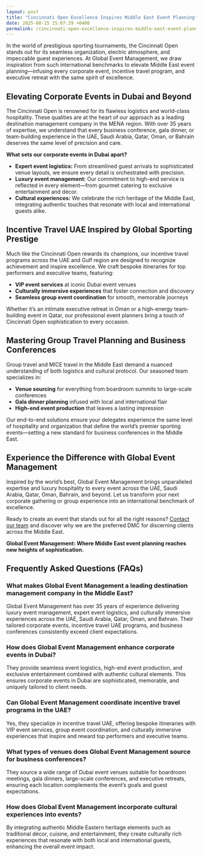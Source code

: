 ```yaml
---
layout: post
title: "Cincinnati Open Excellence Inspires Middle East Event Planning"
date: 2025-08-15 15:07:29 +0400
permalink: /cincinnati-open-excellence-inspires-middle-east-event-planning/
---
```

In the world of prestigious sporting tournaments, the Cincinnati Open stands out for its seamless organization, electric atmosphere, and impeccable guest experiences. At Global Event Management, we draw inspiration from such international benchmarks to elevate Middle East event planning—infusing every corporate event, incentive travel program, and executive retreat with the same spirit of excellence.

## Elevating Corporate Events in Dubai and Beyond

The Cincinnati Open is renowned for its flawless logistics and world-class hospitality. These qualities are at the heart of our approach as a leading destination management company in the MENA region. With over 35 years of expertise, we understand that every business conference, gala dinner, or team-building experience in the UAE, Saudi Arabia, Qatar, Oman, or Bahrain deserves the same level of precision and care.

**What sets our corporate events in Dubai apart?**
- **Expert event logistics:** From streamlined guest arrivals to sophisticated venue layouts, we ensure every detail is orchestrated with precision.
- **Luxury event management:** Our commitment to high-end service is reflected in every element—from gourmet catering to exclusive entertainment and décor.
- **Cultural experiences:** We celebrate the rich heritage of the Middle East, integrating authentic touches that resonate with local and international guests alike.

## Incentive Travel UAE Inspired by Global Sporting Prestige

Much like the Cincinnati Open rewards its champions, our incentive travel programs across the UAE and Gulf region are designed to recognize achievement and inspire excellence. We craft bespoke itineraries for top performers and executive teams, featuring:
- **VIP event services** at iconic Dubai event venues
- **Culturally immersive experiences** that foster connection and discovery
- **Seamless group event coordination** for smooth, memorable journeys

Whether it’s an intimate executive retreat in Oman or a high-energy team-building event in Qatar, our professional event planners bring a touch of Cincinnati Open sophistication to every occasion.

## Mastering Group Travel Planning and Business Conferences

Group travel and MICE travel in the Middle East demand a nuanced understanding of both logistics and cultural protocol. Our seasoned team specializes in:
- **Venue sourcing** for everything from boardroom summits to large-scale conferences
- **Gala dinner planning** infused with local and international flair
- **High-end event production** that leaves a lasting impression

Our end-to-end solutions ensure your delegates experience the same level of hospitality and organization that define the world’s premier sporting events—setting a new standard for business conferences in the Middle East.

## Experience the Difference with Global Event Management

Inspired by the world’s best, Global Event Management brings unparalleled expertise and luxury hospitality to every event across the UAE, Saudi Arabia, Qatar, Oman, Bahrain, and beyond. Let us transform your next corporate gathering or group experience into an international benchmark of excellence.

Ready to create an event that stands out for all the right reasons? [Contact our team](https://geventm.com/) and discover why we are the preferred DMC for discerning clients across the Middle East.

**Global Event Management: Where Middle East event planning reaches new heights of sophistication.**

## Frequently Asked Questions (FAQs)

### What makes Global Event Management a leading destination management company in the Middle East?  
Global Event Management has over 35 years of experience delivering luxury event management, expert event logistics, and culturally immersive experiences across the UAE, Saudi Arabia, Qatar, Oman, and Bahrain. Their tailored corporate events, incentive travel UAE programs, and business conferences consistently exceed client expectations.

### How does Global Event Management enhance corporate events in Dubai?  
They provide seamless event logistics, high-end event production, and exclusive entertainment combined with authentic cultural elements. This ensures corporate events in Dubai are sophisticated, memorable, and uniquely tailored to client needs.

### Can Global Event Management coordinate incentive travel programs in the UAE?  
Yes, they specialize in incentive travel UAE, offering bespoke itineraries with VIP event services, group event coordination, and culturally immersive experiences that inspire and reward top performers and executive teams.

### What types of venues does Global Event Management source for business conferences?  
They source a wide range of Dubai event venues suitable for boardroom meetings, gala dinners, large-scale conferences, and executive retreats, ensuring each location complements the event’s goals and guest expectations.

### How does Global Event Management incorporate cultural experiences into events?  
By integrating authentic Middle Eastern heritage elements such as traditional décor, cuisine, and entertainment, they create culturally rich experiences that resonate with both local and international guests, enhancing the overall event impact.

<script type="application/ld+json">
{
  "@context": "https://schema.org",
  "@type": "BlogPosting",
  "headline": "Cincinnati Open Excellence Inspires Middle East Event Planning",
  "description": "Global Event Management draws inspiration from the Cincinnati Open to deliver exceptional Middle East event planning services, including corporate events, incentive travel, and business conferences across the UAE and MENA region.",
  "author": {
    "@type": "Person",
    "name": "Global Event Management"
  },
  "publisher": {
    "@type": "Person",
    "name": "Global Event Management"
  },
  "mainEntityOfPage": {
    "@type": "WebPage",
    "@id": "https://geventm.com/"
  },
  "datePublished": "2024-06-01",
  "dateModified": "2024-06-01",
  "keywords": "Middle East event planning, corporate events in Dubai, destination management company, incentive travel UAE, business conferences Middle East, luxury event management, group travel planning, event logistics, cultural experiences, Dubai corporate hospitality, professional event planner, MICE travel, group event coordination, executive retreats, gala dinner planning, team-building experiences UAE, high-end event production, VIP event services, Dubai event venues, DMC Middle East",
  "articleBody": "In the world of prestigious sporting tournaments, the Cincinnati Open stands out for its seamless organization, electric atmosphere, and impeccable guest experiences. At Global Event Management, we draw inspiration from such international benchmarks to elevate Middle East event planning—infusing every corporate event, incentive travel program, and executive retreat with the same spirit of excellence.\n\nThe Cincinnati Open is renowned for its flawless logistics and world-class hospitality. These qualities are at the heart of our approach as a leading destination management company in the MENA region. With over 35 years of expertise, we understand that every business conference, gala dinner, or team-building experience in the UAE, Saudi Arabia, Qatar, Oman, or Bahrain deserves the same level of precision and care.\n\nWhat sets our corporate events in Dubai apart? Expert event logistics, luxury event management, and cultural experiences that celebrate the rich heritage of the Middle East.\n\nMuch like the Cincinnati Open rewards its champions, our incentive travel programs across the UAE and Gulf region are designed to recognize achievement and inspire excellence. We craft bespoke itineraries for top performers and executive teams, featuring VIP event services at iconic Dubai event venues, culturally immersive experiences, and seamless group event coordination.\n\nWhether it’s an intimate executive retreat in Oman or a high-energy team-building event in Qatar, our professional event planners bring a touch of Cincinnati Open sophistication to every occasion.\n\nGroup travel and MICE travel in the Middle East demand a nuanced understanding of both logistics and cultural protocol. Our seasoned team specializes in venue sourcing, gala dinner planning, and high-end event production that leaves a lasting impression.\n\nInspired by the world’s best, Global Event Management brings unparalleled expertise and luxury hospitality to every event across the UAE, Saudi Arabia, Qatar, Oman, Bahrain, and beyond. Let us transform your next corporate gathering or group experience into an international benchmark of excellence."
}
</script>

<script type="application/ld+json">
{
  "@context": "https://schema.org",
  "@type": "FAQPage",
  "mainEntity": [
    {
      "@type": "Question",
      "name": "What makes Global Event Management a leading destination management company in the Middle East?",
      "acceptedAnswer": {
        "@type": "Answer",
        "text": "Global Event Management has over 35 years of experience delivering luxury event management, expert event logistics, and culturally immersive experiences across the UAE, Saudi Arabia, Qatar, Oman, and Bahrain. Their tailored corporate events, incentive travel UAE programs, and business conferences consistently exceed client expectations."
      }
    },
    {
      "@type": "Question",
      "name": "How does Global Event Management enhance corporate events in Dubai?",
      "acceptedAnswer": {
        "@type": "Answer",
        "text": "They provide seamless event logistics, high-end event production, and exclusive entertainment combined with authentic cultural elements. This ensures corporate events in Dubai are sophisticated, memorable, and uniquely tailored to client needs."
      }
    },
    {
      "@type": "Question",
      "name": "Can Global Event Management coordinate incentive travel programs in the UAE?",
      "acceptedAnswer": {
        "@type": "Answer",
        "text": "Yes, they specialize in incentive travel UAE, offering bespoke itineraries with VIP event services, group event coordination, and culturally immersive experiences that inspire and reward top performers and executive teams."
      }
    },
    {
      "@type": "Question",
      "name": "What types of venues does Global Event Management source for business conferences?",
      "acceptedAnswer": {
        "@type": "Answer",
        "text": "They source a wide range of Dubai event venues suitable for boardroom meetings, gala dinners, large-scale conferences, and executive retreats, ensuring each location complements the event’s goals and guest expectations."
      }
    },
    {
      "@type": "Question",
      "name": "How does Global Event Management incorporate cultural experiences into events?",
      "acceptedAnswer": {
        "@type": "Answer",
        "text": "By integrating authentic Middle Eastern heritage elements such as traditional décor, cuisine, and entertainment, they create culturally rich experiences that resonate with both local and international guests, enhancing the overall event impact."
      }
    }
  ]
}
</script>